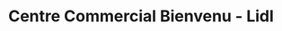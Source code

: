 ---
title: "Centre Commercial Bienvenu - Lidl"
url: /villetaneuse/centre-commercial-bienvenu-lidl/
shop: supermarché
---